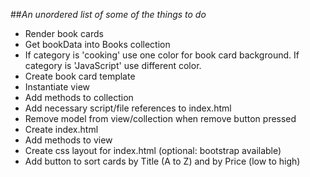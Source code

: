 ##*An unordered list of some of the things to do*

* Render book cards
* Get bookData into Books collection
* If category is 'cooking' use one color for book card background. If category is 'JavaScript' use different color.
* Create book card template
* Instantiate view
* Add methods to collection
* Add necessary script/file references to index.html
* Remove model from view/collection when remove button pressed
* Create index.html
* Add methods to view
* Create css layout for index.html (optional: bootstrap available)
* Add button to sort cards by Title (A to Z) and by Price (low to high)

